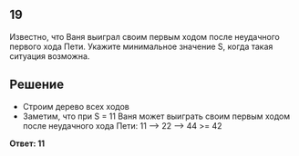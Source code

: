 ## 19

Известно, что Ваня выиграл своим первым ходом после неудачного первого хода Пети. 
Укажите минимальное значение S, когда такая ситуация возможна.

## Решение

* Строим дерево всех ходов
* Заметим, что при S = 11 Ваня может выиграть своим первым ходом после неудачного хода Пети: 11 --> 22 --> 44 >= 42

**Ответ: 11**